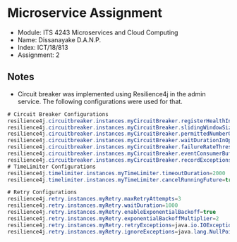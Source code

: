 # Microservice Assignment

- Module: ITS 4243 Microservices and Cloud Computing
- Name: Dissanayake D.A.N.P.
- Index: ICT/18/813
- Assignment: 2

## Notes
- Circuit breaker was implemented using Resilience4j in the admin service. The following configurations were used for that.

```java
# Circuit Breaker Configurations
resilience4j.circuitbreaker.instances.myCircuitBreaker.registerHealthIndicator=true
resilience4j.circuitbreaker.instances.myCircuitBreaker.slidingWindowSize=100
resilience4j.circuitbreaker.instances.myCircuitBreaker.permittedNumberOfCallsInHalfOpenState=10
resilience4j.circuitbreaker.instances.myCircuitBreaker.waitDurationInOpenState=10000
resilience4j.circuitbreaker.instances.myCircuitBreaker.failureRateThreshold=50
resilience4j.circuitbreaker.instances.myCircuitBreaker.eventConsumerBufferSize=10
resilience4j.circuitbreaker.instances.myCircuitBreaker.recordExceptions=java.io.IOException, java.util.concurrent.TimeoutException, java.lang.RuntimeException
# TimeLimiter Configurations
resilience4j.timelimiter.instances.myTimeLimiter.timeoutDuration=2000
resilience4j.timelimiter.instances.myTimeLimiter.cancelRunningFuture=true

# Retry Configurations
resilience4j.retry.instances.myRetry.maxRetryAttempts=3
resilience4j.retry.instances.myRetry.waitDuration=1000
resilience4j.retry.instances.myRetry.enableExponentialBackoff=true
resilience4j.retry.instances.myRetry.exponentialBackoffMultiplier=2
resilience4j.retry.instances.myRetry.retryExceptions=java.io.IOException
resilience4j.retry.instances.myRetry.ignoreExceptions=java.lang.NullPointerException

```

